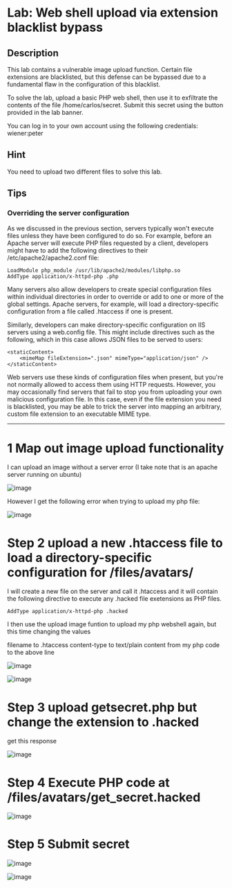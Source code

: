 # Lab: Web shell upload via extension blacklist bypass

## Description

 This lab contains a vulnerable image upload function. Certain file extensions are blacklisted, but this defense can be bypassed due to a fundamental flaw in the configuration of this blacklist.

To solve the lab, upload a basic PHP web shell, then use it to exfiltrate the contents of the file /home/carlos/secret. Submit this secret using the button provided in the lab banner.

You can log in to your own account using the following credentials: wiener:peter 

## Hint


You need to upload two different files to solve this lab.

## Tips

### Overriding the server configuration

As we discussed in the previous section, servers typically won't execute files unless they have been configured to do so. For example, before an Apache server will execute PHP files requested by a client, developers might have to add the following directives to their /etc/apache2/apache2.conf file:

```
LoadModule php_module /usr/lib/apache2/modules/libphp.so
AddType application/x-httpd-php .php
```

Many servers also allow developers to create special configuration files within individual directories in order to override or add to one or more of the global settings. Apache servers, for example, will load a directory-specific configuration from a file called .htaccess if one is present.

Similarly, developers can make directory-specific configuration on IIS servers using a web.config file. This might include directives such as the following, which in this case allows JSON files to be served to users:

```
<staticContent>
    <mimeMap fileExtension=".json" mimeType="application/json" />
</staticContent>
```

Web servers use these kinds of configuration files when present, but you're not normally allowed to access them using HTTP requests. However, you may occasionally find servers that fail to stop you from uploading your own malicious configuration file. In this case, even if the file extension you need is blacklisted, you may be able to trick the server into mapping an arbitrary, custom file extension to an executable MIME type. 

---

# 1 Map out image upload functionality

I can upload an image without a server error (I take note that is an apache server running on ubuntu)

![image](https://user-images.githubusercontent.com/83407557/171209252-a4d0035b-4a74-4af1-902f-e66a59d7db2a.png)

However I get the following error when trying to upload my php file:

![image](https://user-images.githubusercontent.com/83407557/171209460-d0231dd8-071a-4f8c-985e-479e3f463f8b.png)

# Step 2 upload a new .htaccess file to load a directory-specific configuration for /files/avatars/

I will create a new file on the server and call it .htaccess and it will contain the following directive to execute any .hacked file exetensions as PHP files.

```
AddType application/x-httpd-php .hacked
```

I then use the upload image funtion to upload my php webshell again, but this time changing the values

filename to .htaccess
content-type to text/plain
content from my php code to the above line

![image](https://user-images.githubusercontent.com/83407557/171211721-c68e7077-3138-49d9-a419-98cdc0f4e509.png)

![image](https://user-images.githubusercontent.com/83407557/171211857-f6831e39-47c5-450f-a679-b9f77e0ffad9.png)

# Step 3 upload getsecret.php but change the extension to .hacked

get this response

![image](https://user-images.githubusercontent.com/83407557/171212322-0dfac8cc-8274-4cd7-a6aa-a248931ae2bc.png)

# Step 4 Execute PHP code at /files/avatars/get_secret.hacked

![image](https://user-images.githubusercontent.com/83407557/171212554-e7c992fb-c7bb-423b-9868-0f58b41dcfb8.png)

# Step 5 Submit secret

![image](https://user-images.githubusercontent.com/83407557/171212658-f27db8d4-d86d-4ea6-b4a1-f3729cbf5397.png)

![image](https://user-images.githubusercontent.com/83407557/171212726-aafe97c1-bb7b-4472-b425-eaa51945eaa2.png)
